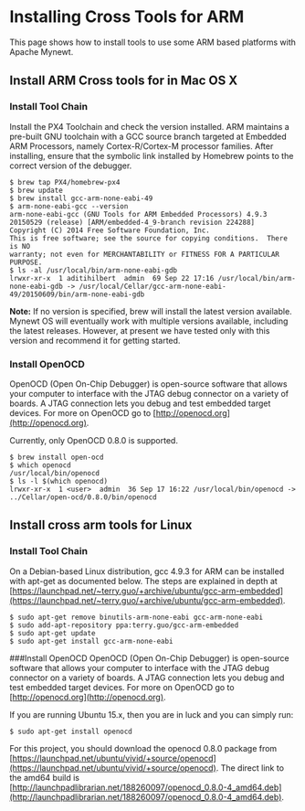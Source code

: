 # Installing Cross Tools for ARM 

This page shows how to install tools to use some ARM based platforms with
Apache Mynewt.

## Install ARM Cross tools for in Mac OS X

### Install Tool Chain

Install the PX4 Toolchain and check the version installed. ARM maintains a
pre-built GNU toolchain with a GCC source branch targeted at Embedded ARM
Processors, namely Cortex-R/Cortex-M processor families. After installing,
ensure that the symbolic link installed by Homebrew points to the correct
version of the debugger.

```no-highlight
$ brew tap PX4/homebrew-px4
$ brew update
$ brew install gcc-arm-none-eabi-49
$ arm-none-eabi-gcc --version  
arm-none-eabi-gcc (GNU Tools for ARM Embedded Processors) 4.9.3 20150529 (release) [ARM/embedded-4_9-branch revision 224288]
Copyright (C) 2014 Free Software Foundation, Inc.
This is free software; see the source for copying conditions.  There is NO
warranty; not even for MERCHANTABILITY or FITNESS FOR A PARTICULAR PURPOSE.
$ ls -al /usr/local/bin/arm-none-eabi-gdb
lrwxr-xr-x  1 aditihilbert  admin  69 Sep 22 17:16 /usr/local/bin/arm-none-eabi-gdb -> /usr/local/Cellar/gcc-arm-none-eabi-49/20150609/bin/arm-none-eabi-gdb
```
**Note:** If no version is specified, brew will install the latest version
available. Mynewt OS will eventually work with multiple versions available,
including the latest releases. However, at present we have tested only with
this version and recommend it for getting started. 

### Install OpenOCD
    
OpenOCD (Open On-Chip Debugger) is open-source software that allows your
computer to interface with the JTAG debug connector on a variety of boards.  A
JTAG connection lets you debug and test embedded target devices. For more on
OpenOCD go to [http://openocd.org](http://openocd.org).

Currently, only OpenOCD 0.8.0 is supported.

```no-highlight
$ brew install open-ocd
$ which openocd
/usr/local/bin/openocd
$ ls -l $(which openocd)
lrwxr-xr-x  1 <user>  admin  36 Sep 17 16:22 /usr/local/bin/openocd -> ../Cellar/open-ocd/0.8.0/bin/openocd
```

## Install cross arm tools for Linux

### Install Tool Chain

On a Debian-based Linux distribution, gcc 4.9.3 for ARM can be installed with
apt-get as documented below. The steps are explained in depth at
[https://launchpad.net/~terry.guo/+archive/ubuntu/gcc-arm-embedded](https://launchpad.net/~terry.guo/+archive/ubuntu/gcc-arm-embedded).

```no-highlight
$ sudo apt-get remove binutils-arm-none-eabi gcc-arm-none-eabi 
$ sudo add-apt-repository ppa:terry.guo/gcc-arm-embedded 
$ sudo apt-get update 
$ sudo apt-get install gcc-arm-none-eabi
```

###Install OpenOCD
OpenOCD (Open On-Chip Debugger) is open-source software that allows your
computer to interface with the JTAG debug connector on a variety of boards.  A
JTAG connection lets you debug and test embedded target devices. For more on
OpenOCD go to [http://openocd.org](http://openocd.org).

If you are running Ubuntu 15.x, then you are in luck and you can simply run: 
```no-highlight
$ sudo apt-get install openocd 
```
 For this project, you should download the openocd 0.8.0 package from
[https://launchpad.net/ubuntu/vivid/+source/openocd](https://launchpad.net/ubuntu/vivid/+source/openocd).
The direct link to the amd64 build is
[http://launchpadlibrarian.net/188260097/openocd_0.8.0-4_amd64.deb](http://launchpadlibrarian.net/188260097/openocd_0.8.0-4_amd64.deb). 
